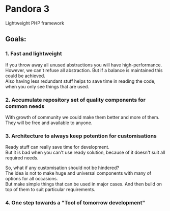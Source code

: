 # Pandora 3
Lightweight PHP framework

## Goals:

### 1. Fast and lightweight
If you throw away all unused abstractions you will have high-performance. However, we can't refuse all abstraction. But if a balance is maintained this could be achieved.  
Also having less redundant stuff helps to save time in reading the code, when you only see things that are used.

### 2. Accumulate repository set of quality components for common needs
With growth of community we could make them better and more of them.  
They will be free and available to anyone.

### 3. Architecture to always keep potention for customisations
Ready stuff can really save time for development.  
But it is bad when you can't use ready solution, because of it doesn't suit all required needs.

So, what if any customisation should not be hindered?  
The idea is not to make huge and universal components with many of options for all occasions.  
But make simple things that can be used in major cases. And then build on top of them to suit particular requirements.

### 4. One step towards a "Tool of tomorrow development"
